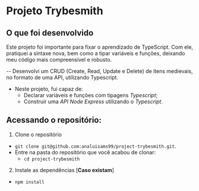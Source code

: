 # Projeto Trybesmith

## O que foi desenvolvido
Este projeto foi importante para fixar o aprendizado de TypeScript. Com ele, pratiquei a sintaxe nova, bem como a tipar variáveis e funções, deixando meu código mais compreensível e robusto.

-- Desenvolvi um CRUD (Create, Read, Update e Delete) de itens medievais, no formato de uma API, utilizando Typescript.
* Neste projeto, fui capaz de:
  - Declarar variáveis e funções com tipagens _Typescript_;
  - Construir uma _API Node Express_ utilizando o _Typescript_.

## Acessando o repositório:

1. Clone o repositório

- `git clone git@github.com:analuisams99/project-trybesmith.git`.
- Entre na pasta do repositório que você acabou de clonar:
  - `cd project-trybesmith`

2. Instale as dependências [**Caso existam**]

- `npm install`

